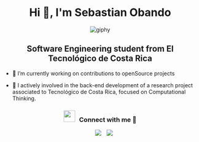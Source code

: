<h1 align="center">Hi 👋, I'm Sebastian Obando</h1>


<div align="center" >

  ![giphy](https://github.com/sebas2002cr/sebas2002cr/assets/60985278/598f3a19-949e-45c3-ae6d-48e6b9f3ee74)
 
</div>
<h2 align="center"> Software Engineering student from El Tecnológico de Costa Rica </h2>

* 🔭 I’m currently working on contributions to openSource projects
  
* 🌱 I actively involved in the back-end development of a research project associated to Tecnológico de Costa Rica, focused on Computational Thinking.

<h3 align="center" > <img src="https://media.giphy.com/media/iY8CRBdQXODJSCERIr/giphy.gif" width="30" height="30" style="margin-right: 10px;">Connect with me 🤝 </h3>

<p align="center">

 <div align="center"  class="icons-social" style="margin-left: 10px;">
        <a style="margin-left: 10px;"  target="_blank" href="https://www.linkedin.com/in/sebasop/">
			<img src="https://img.icons8.com/doodle/40/000000/linkedin--v2.png"></a>
        <a style="margin-left: 10px;" target="_blank" href="https://www.instagram.com/sebas_opcr/">
			<img src="https://img.icons8.com/doodle/40/000000/instagram-new--v2.png"></a>

 </div>

</p>
